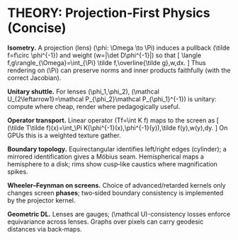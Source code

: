 # THEORY: Projection‑First Physics (Concise)

**Isometry.** A projection (lens) \(\phi: \Omega \to \Pi\) induces a pullback \(\tilde f=f\circ \phi^{-1}\) and weight \(w=|\det D\phi^{-1}|\) so that
\[
\langle f,g\rangle_{\Omega}=\int_{\Pi} \tilde f\,\overline{\tilde g}\,w\,dx.
\]
Thus rendering on \(\Pi\) can preserve norms and inner products faithfully (with the correct Jacobian).

**Unitary shuttle.** For lenses \(\phi_1,\phi_2\), \(\mathcal U_{2\leftarrow1}=\mathcal P_{\phi_2}\mathcal P_{\phi_1}^{-1}\) is unitary: compute where cheap, render where pedagogically useful.

**Operator transport.** Linear operator \(Tf=\int K f\) maps to the screen as
\[
(\tilde T\tilde f)(x)=\int_\Pi K(\phi^{-1}(x),\phi^{-1}(y))\,\tilde f(y)\,w(y)\,dy.
\]
On GPUs this is a weighted texture gather.

**Boundary topology.** Equirectangular identifies left/right edges (cylinder); a mirrored identification gives a Möbius seam. Hemispherical maps a hemisphere to a disk; rims show cusp‑like caustics where magnification spikes.

**Wheeler–Feynman on screens.** Choice of advanced/retarded kernels only changes screen **phases**; two‑sided boundary consistency is implemented by the projector kernel.

**Geometric DL.** Lenses are gauges; \(\mathcal U\)-consistency losses enforce equivariance across lenses. Graphs over pixels can carry geodesic distances via back‑maps.
